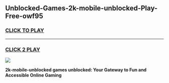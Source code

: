 
## Unblocked-Games-2k-mobile-unblocked-Play-Free-owf95
<h3>
<a href="https://premium76.site?title=2k-mobile-unblocked&ref=10A">CLICK TO PLAY</a></h3>
<hr>

<h3>
<a href="https://premium76.site?title=2k-mobile-unblocked&ref=10A">CLICK 2 PLAY</a>
  
</h3>

<a href="https://premium76.site?title=2k-mobile-unblocked&ref=10A"><img src="https://clearcache.store/games.png"></a>


**2k-mobile-unblocked games unblocked: Your Gateway to Fun and Accessible Online Gaming**
